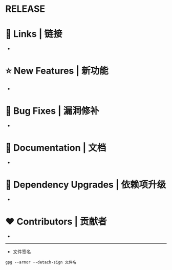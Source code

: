 # RELEASE

# 📗 Links | 链接
- 

# ⭐ New Features | 新功能
- 

# 🐞 Bug Fixes | 漏洞修补
- 

# 📔 Documentation | 文档
- 

# 🔨 Dependency Upgrades | 依赖项升级
- 

# ❤ Contributors | 贡献者
- 

---

- 文件签名

```
gpg --armor --detach-sign 文件名
```
